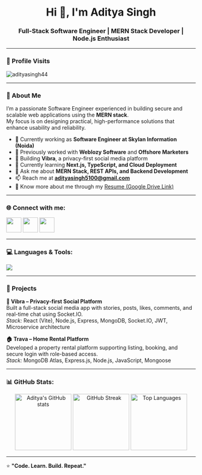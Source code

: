 <h1 align="center">Hi 👋, I'm Aditya Singh</h1>
<h3 align="center">Full-Stack Software Engineer | MERN Stack Developer | Node.js Enthusiast</h3>

---
### 🧮 Profile Visits
<p align="left"> <img src="https://komarev.com/ghpvc/?username=adityasingh44&label=Profile%20views&color=0e75b6&style=flat" alt="adityasingh44" /> </p>

---

### 🧩 About Me  
I’m a passionate Software Engineer experienced in building secure and scalable web applications using the **MERN stack**.  
My focus is on designing practical, high-performance solutions that enhance usability and reliability.

- 💼 Currently working as **Software Engineer at Skylan Information (Noida)**
- 🧠 Previously worked with **Weblozy Software** and **Offshore Marketers**
- 🔭 Building **Vibra**, a privacy-first social media platform
- 🌱 Currently learning **Next.js, TypeScript, and Cloud Deployment**
- 💬 Ask me about **MERN Stack, REST APIs, and Backend Development**
- 📫 Reach me at **adityasingh5100@gmail.com**
- 🪪 Know more about me through my [Resume (Google Drive Link)](https://drive.google.com/file/d/1vGyaJIFACBJjnZQg57Uel-Cn8xh18bbG/view?usp=sharing)
---

### 🌐 Connect with me:
<p align="left">
<a href="https://www.linkedin.com/in/aditya-singh-software-developer/" target="_blank"><img src="https://skillicons.dev/icons?i=linkedin" height="40" /></a>
<a href="https://github.com/adityasingh44" target="_blank"><img src="https://skillicons.dev/icons?i=github" height="40" /></a>
<a href="mailto:adityasingh5100@gmail.com" target="_blank"><img src="https://skillicons.dev/icons?i=gmail" height="40" /></a>
</p>

---

### 💻 Languages & Tools:
<p align="left">
<img src="https://skillicons.dev/icons?i=js,ts,react,nextjs,nodejs,express,mongodb,mysql,html,css,tailwind,bootstrap,postman,git,github,vscode,figma,aws,docker,wordpress,php" />
</p>

---

### 🚀 Projects  

**🧱 Vibra – Privacy-first Social Platform**  
Built a full-stack social media app with stories, posts, likes, comments, and real-time chat using Socket.IO.  
_Stack:_ React (Vite), Node.js, Express, MongoDB, Socket.IO, JWT, Microservice architecture  

**🏠 Trava – Home Rental Platform**  
Developed a property rental platform supporting listing, booking, and secure login with role-based access.  
_Stack:_ MongoDB Atlas, Express.js, Node.js, JavaScript, Mongoose  

---

### 📊 GitHub Stats:
<p align="center">
  <img src="https://github-readme-stats.vercel.app/api?username=adityasingh44&show_icons=true&theme=tokyonight" alt="Aditya's GitHub stats" height="150"/>
  <img src="https://github-readme-streak-stats.herokuapp.com/?user=adityasingh44&theme=tokyonight" alt="GitHub Streak" height="150"/>
  <img src="https://github-readme-stats.vercel.app/api/top-langs/?username=adityasingh44&layout=compact&theme=tokyonight" alt="Top Languages" height="150"/>
</p>

---




⭐ **"Code. Learn. Build. Repeat."**
